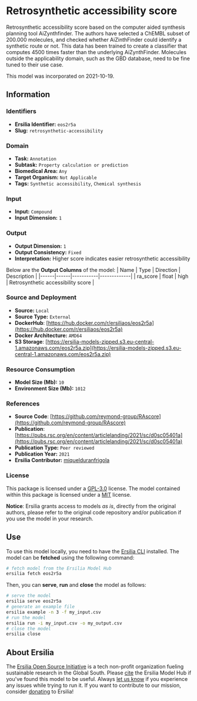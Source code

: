 # Retrosynthetic accessibility score

Retrosynthetic accessibility score based on the computer aided synthesis planning tool AiZynthfinder. The authors have selected a ChEMBL subset of 200.000 molecules, and checked whether AiZinthFinder could identify a synthetic route or not. This data has been trained to create a classifier that computes 4500 times faster than the underlying AiZynthFinder. Molecules outside the applicability domain, such as the GBD database, need to be fine tuned to their use case.

This model was incorporated on 2021-10-19.

## Information
### Identifiers
- **Ersilia Identifier:** `eos2r5a`
- **Slug:** `retrosynthetic-accessibility`

### Domain
- **Task:** `Annotation`
- **Subtask:** `Property calculation or prediction`
- **Biomedical Area:** `Any`
- **Target Organism:** `Not Applicable`
- **Tags:** `Synthetic accessibility`, `Chemical synthesis`

### Input
- **Input:** `Compound`
- **Input Dimension:** `1`

### Output
- **Output Dimension:** `1`
- **Output Consistency:** `Fixed`
- **Interpretation:** Higher score indicates easier retrosynthetic accessibility

Below are the **Output Columns** of the model:
| Name | Type | Direction | Description |
|------|------|-----------|-------------|
| ra_score | float | high | Retrosynthetic accessibility score |


### Source and Deployment
- **Source:** `Local`
- **Source Type:** `External`
- **DockerHub**: [https://hub.docker.com/r/ersiliaos/eos2r5a](https://hub.docker.com/r/ersiliaos/eos2r5a)
- **Docker Architecture:** `AMD64`
- **S3 Storage**: [https://ersilia-models-zipped.s3.eu-central-1.amazonaws.com/eos2r5a.zip](https://ersilia-models-zipped.s3.eu-central-1.amazonaws.com/eos2r5a.zip)

### Resource Consumption
- **Model Size (Mb):** `10`
- **Environment Size (Mb):** `1012`


### References
- **Source Code**: [https://github.com/reymond-group/RAscore](https://github.com/reymond-group/RAscore)
- **Publication**: [https://pubs.rsc.org/en/content/articlelanding/2021/sc/d0sc05401a](https://pubs.rsc.org/en/content/articlelanding/2021/sc/d0sc05401a)
- **Publication Type:** `Peer reviewed`
- **Publication Year:** `2021`
- **Ersilia Contributor:** [miquelduranfrigola](https://github.com/miquelduranfrigola)

### License
This package is licensed under a [GPL-3.0](https://github.com/ersilia-os/ersilia/blob/master/LICENSE) license. The model contained within this package is licensed under a [MIT](LICENSE) license.

**Notice**: Ersilia grants access to models _as is_, directly from the original authors, please refer to the original code repository and/or publication if you use the model in your research.


## Use
To use this model locally, you need to have the [Ersilia CLI](https://github.com/ersilia-os/ersilia) installed.
The model can be **fetched** using the following command:
```bash
# fetch model from the Ersilia Model Hub
ersilia fetch eos2r5a
```
Then, you can **serve**, **run** and **close** the model as follows:
```bash
# serve the model
ersilia serve eos2r5a
# generate an example file
ersilia example -n 3 -f my_input.csv
# run the model
ersilia run -i my_input.csv -o my_output.csv
# close the model
ersilia close
```

## About Ersilia
The [Ersilia Open Source Initiative](https://ersilia.io) is a tech non-profit organization fueling sustainable research in the Global South.
Please [cite](https://github.com/ersilia-os/ersilia/blob/master/CITATION.cff) the Ersilia Model Hub if you've found this model to be useful. Always [let us know](https://github.com/ersilia-os/ersilia/issues) if you experience any issues while trying to run it.
If you want to contribute to our mission, consider [donating](https://www.ersilia.io/donate) to Ersilia!
